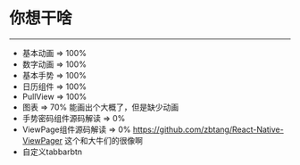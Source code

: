 # 你想干啥

***

- 基本动画 => 100%
- 数字动画 => 100%
- 基本手势 => 100%
- 日历组件 => 100%
- PullView => 100%
- 图表 => 70% 能画出个大概了，但是缺少动画
- 手势密码组件源码解读 => 0%
- ViewPage组件源码解读 => 0% https://github.com/zbtang/React-Native-ViewPager 这个和大牛们的很像啊
- 自定义tabbarbtn
